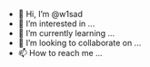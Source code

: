 - 👋 Hi, I’m @w1sad
- 👀 I’m interested in ...
- 🌱 I’m currently learning ...
- 💞️ I’m looking to collaborate on ...
- 📫 How to reach me ...

<!---
w1sad/w1sad is a ✨ special ✨ repository because its `README.md` (this file) appears on your GitHub profile.
You can click the Preview link to take a look at your changes.
--->

